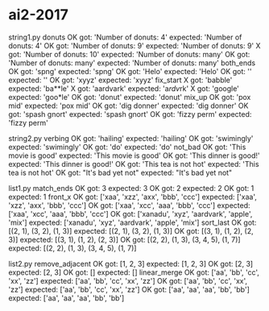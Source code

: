 # ai2-2017

string1.py
donuts
 OK  got: 'Number of donuts: 4' expected: 'Number of donuts: 4'
 OK  got: 'Number of donuts: 9' expected: 'Number of donuts: 9'
  X  got: 'Number of donuts: 10' expected: 'Number of donuts: many'
 OK  got: 'Number of donuts: many' expected: 'Number of donuts: many'
both_ends
 OK  got: 'spng' expected: 'spng'
 OK  got: 'Helo' expected: 'Helo'
 OK  got: '' expected: ''
 OK  got: 'xyyz' expected: 'xyyz'
fix_start
  X  got: 'babble' expected: 'ba**le'
  X  got: 'aardvark' expected: 'a*rdv*rk'
  X  got: 'google' expected: 'goo*le'
 OK  got: 'donut' expected: 'donut'
mix_up
 OK  got: 'pox mid' expected: 'pox mid'
 OK  got: 'dig donner' expected: 'dig donner'
 OK  got: 'spash gnort' expected: 'spash gnort'
 OK  got: 'fizzy perm' expected: 'fizzy perm'
 
 string2.py
 verbing
 OK  got: 'hailing' expected: 'hailing'
 OK  got: 'swimingly' expected: 'swimingly'
 OK  got: 'do' expected: 'do'
not_bad
 OK  got: 'This movie is good' expected: 'This movie is good'
 OK  got: 'This dinner is good!' expected: 'This dinner is good!'
 OK  got: 'This tea is not hot' expected: 'This tea is not hot'
 OK  got: "It's bad yet not" expected: "It's bad yet not"
 
 list1.py
 match_ends
 OK  got: 3 expected: 3
 OK  got: 2 expected: 2
 OK  got: 1 expected: 1
front_x
 OK  got: ['xaa', 'xzz', 'axx', 'bbb', 'ccc'] expected: ['xaa', 'xzz', 'axx', 'bbb', 'ccc']
 OK  got: ['xaa', 'xcc', 'aaa', 'bbb', 'ccc'] expected: ['xaa', 'xcc', 'aaa', 'bbb', 'ccc']
 OK  got: ['xanadu', 'xyz', 'aardvark', 'apple', 'mix'] expected: ['xanadu', 'xyz', 'aardvark', 'apple', 'mix']
sort_last
 OK  got: [(2, 1), (3, 2), (1, 3)] expected: [(2, 1), (3, 2), (1, 3)]
 OK  got: [(3, 1), (1, 2), (2, 3)] expected: [(3, 1), (1, 2), (2, 3)]
 OK  got: [(2, 2), (1, 3), (3, 4, 5), (1, 7)] expected: [(2, 2), (1, 3), (3, 4, 5), (1, 7)]
 
 list2.py
 remove_adjacent
 OK  got: [1, 2, 3] expected: [1, 2, 3]
 OK  got: [2, 3] expected: [2, 3]
 OK  got: [] expected: []
linear_merge
 OK  got: ['aa', 'bb', 'cc', 'xx', 'zz'] expected: ['aa', 'bb', 'cc', 'xx', 'zz']
 OK  got: ['aa', 'bb', 'cc', 'xx', 'zz'] expected: ['aa', 'bb', 'cc', 'xx', 'zz']
 OK  got: ['aa', 'aa', 'aa', 'bb', 'bb'] expected: ['aa', 'aa', 'aa', 'bb', 'bb']

